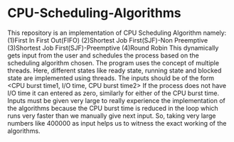 # CPU-Scheduling-Algorithms
This repository is an implementation of CPU Scheduling Algorithm namely:
(1)First In First Out(FIFO)
(2)Shortest Job First(SJF)-Non Preemptive
(3)Shortest Job First(SJF)-Preemptive
(4)Round Robin
This dynamically gets input from the user and schedules the process based on the scheduling algorithm chosen.
The program uses the concept of multiple threads. 
Here, different states like ready state, running state and blocked state are implemented using threads.
The inputs should be of the form <CPU burst time1, I/O time, CPU burst time2>
If the process does not have I/O time it can entered as zero, similarly for either of the CPU burst time.
Inputs must be given very large to really experience the implementation of the algorithms because the CPU burst time is reduced in the loop which runs very faster than we manually give next input.
So, taking very large numbers like 400000 as input helps us to witness the exact working of the algorithms.
